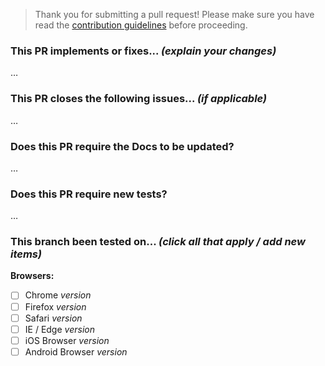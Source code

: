 > Thank you for submitting a pull request! Please make sure you have read the [contribution guidelines](https://github.com/hnrq/draggable/blob/master/CONTRIBUTING.md) before proceeding.

### This PR implements or fixes... _(explain your changes)_

…

### This PR closes the following issues... _(if applicable)_

…

### Does this PR require the Docs to be updated?

…

### Does this PR require new tests?

…

### This branch been tested on... _(click all that apply / add new items)_

**Browsers:**

- [ ] Chrome _version_
- [ ] Firefox _version_
- [ ] Safari _version_
- [ ] IE / Edge _version_
- [ ] iOS Browser _version_
- [ ] Android Browser _version_
